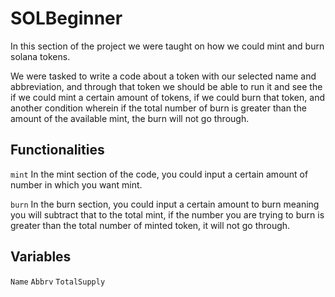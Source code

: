# SOLBeginner
In this section of the project we were taught on how we could mint and burn solana tokens. 

We were tasked to write a code about a token with our selected name and abbreviation, and through that token we should be able to run it and see the if we could mint a certain amount of tokens, if we could burn that token, and another condition wherein if the total number of burn is greater than the amount of the available mint, the burn will not go through. 

## Functionalities 
``mint``
In the mint section of the code, you could input a certain amount of number in which you want mint. 

``burn``
In the burn section, you could input a certain amount to burn meaning you will subtract that to the total mint, if the number you are trying to burn is greater than the total number of minted token, it will not go through. 

## Variables

``Name``
``Abbrv``
``TotalSupply``
